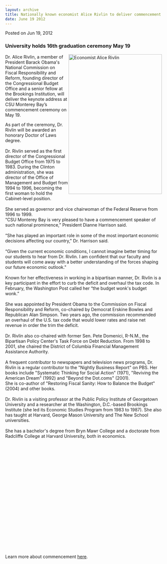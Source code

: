 ```yaml
---
layout: archive
title: Nationally known economist Alice Rivlin to deliver commencement address
date: June 19 2012
---
```





<span class="date">Posted on Jun 19, 2012    </span>
<h3>University holds 16th graduation ceremony May 19</h3>
<p><img alt="Economist Alice Rivlin" src="http://news.csumb.edu/sites/default/files/65/attachments/news/images/rivlina_original.jpg" style="float:right; width:300px; height:450px">Dr. Alice Rivlin,
a member of President Barack Obama&apos;s National Commission on
Fiscal&#xA0;Responsibility and Reform, founding director of the
Congressional Budget Office and a senior fellow at the Brookings
Institution, will deliver the keynote address at CSU Monterey Bay&#x2019;s
commencement ceremony on May 19.</img></p>
<p>As part of the ceremony, Dr. Rivlin will be awarded an honorary
Doctor of Laws degree.<br>
<br>
Dr. Rivlin served as the first director of the Congressional Budget
Office from 1975 to 1983. During the Clinton administration, she
was director of the Office of Management and Budget from 1994 to
1996, becoming the first woman to hold the Cabinet-level
position.<br>
<br>
She served as governor and vice chairwoman of the Federal Reserve
from 1996 to 1999.<br>
&#x201C;CSU Monterey Bay is very pleased to have a commencement speaker of
such national prominence,&#x201D; President Dianne Harrison said.<br>
<br>
&#x201C;She has played an important role in some of the most important
economic decisions affecting our country,&quot; Dr. Harrison said.<br>
<br>
&#x201C;Given the current economic conditions, I cannot imagine better
timing for our students to hear from Dr. Rivlin. I am confident
that our faculty and students will come away with a better
understanding of the forces shaping our future economic
outlook.&quot;<br>
<br>
Known for her effectiveness in working in a bipartisan manner, Dr.
Rivlin is a key participant in the effort to curb the deficit and
overhaul the tax code. In February, the Washington Post called her
&#x201C;the budget wonk&apos;s budget wonk.&#x201D;<br>
<br>
She was appointed by President Obama to the Commission on Fiscal
Responsibility and Reform, co-chaired by Democrat Erskine Bowles
and Republican Alan Simpson. Two years ago, the commission
recommended an overhaul of the U.S. tax code that would lower rates
and raise net revenue in order the trim the deficit.<br>
<br>
Dr. Rivlin also co-chaired with former Sen. Pete Domenici, R-N.M.,
the Bipartisan Policy Center&apos;s Task Force on Debt Reduction. From
1998 to 2001, she chaired the District of Columbia Financial
Management Assistance Authority.<br>
<br>
A frequent contributor to newspapers and television news programs,
Dr. Rivlin is a regular contributor to the &quot;Nightly Business
Report&quot; on PBS. Her books include &quot;Systematic Thinking for Social
Action&quot; (1971), &quot;Reviving the American Dream&quot; (1992) and &quot;Beyond
the Dot.coms&quot; (2001).<br>
She is co-author of &quot;Restoring Fiscal Sanity: How to Balance the
Budget&quot; (2004) and other books.<br>
<br>
Dr. Rivlin is a visiting professor at the Public Policy Institute
of Georgetown University and a researcher at the Washington,
D.C.-based Brookings Institute (she led its Economic Studies
Program from 1983 to 1987). She also has taught at Harvard, George
Mason University and The New School universities.<br>
<br>
She has a bachelor&apos;s degree from Bryn Mawr College and a doctorate
from Radcliffe College at Harvard University, both in
economics.</br></br></br></br></br></br></br></br></br></br></br></br></br></br></br></br></br></br></br></br></br></br></p>
<p>Learn more about commencement <a href="http://csumb.edu/commencement" rel="nofollow">here</a>.<br>
<br>
&#xA0;</br></br></p>





